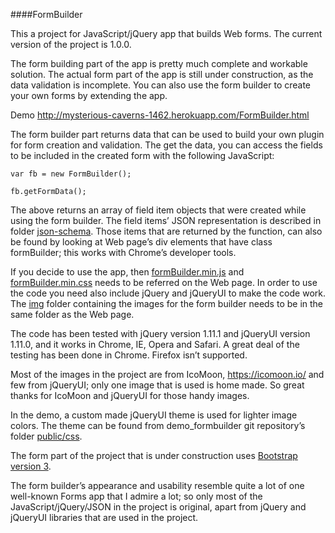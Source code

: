 ####FormBuilder

This a project for JavaScript/jQuery app that builds Web forms. The current version of the project is 1.0.0.  

The form building part of the app is pretty much complete and workable solution. The actual form part of the app is still under construction, as the data validation is incomplete.  You can also use the form builder to create your own forms by extending the app. 

Demo http://mysterious-caverns-1462.herokuapp.com/FormBuilder.html

The form builder part returns data that can be used to build your own plugin for form creation and validation. The get the data, you can access the fields to be included in the created form with the following JavaScript:
  ```
  var fb = new FormBuilder(); 
  
  fb.getFormData();
  ```

The above returns an array of field item objects that were created while using the form builder. The field items’ JSON representation is described in folder <a href="https://github.com/jyrkim/formbuilder/tree/master/json-schema">json-schema</a>. Those items that are returned by the function, can also be found by looking at Web page’s div elements that have class formBuilder; this works with Chrome’s developer tools. 

If you decide to use the app, then <a href="https://github.com/jyrkim/formbuilder/tree/master/dist">formBuilder.min.js</a> and <a href="https://github.com/jyrkim/formbuilder/tree/master/dist">formBuilder.min.css</a> needs to be referred on the Web page. In order to use the code you need also include jQuery and jQueryUI to make the code work. The <a href="https://github.com/jyrkim/formbuilder/tree/master/dist">img</a> folder containing the images for the form builder needs to be in the same folder as the Web page. 

The code has been tested with jQuery version 1.11.1 and jQueryUI version 1.11.0, and it works in Chrome, IE, Opera and Safari. A great deal of the testing has been done in Chrome. Firefox isn’t supported.
 
Most of the images in the project are from IcoMoon, https://icomoon.io/ and few from jQueryUI; only one image that is used is home made. So great thanks for IcoMoon and jQueryUI for those handy images. 

In the demo, a custom made jQueryUI theme is used for lighter image colors. The theme can be found from demo_formbuilder git repository’s folder <a href="https://github.com/jyrkim/demo_formbuilder/tree/master/public/css">public/css</a>.

The form part of the project that is under construction uses <a href="http://getbootstrap.com/">Bootstrap version 3</a>.

The form builder’s appearance and usability resemble quite a lot of one well-known Forms app that I admire a lot; so only most of the JavaScript/jQuery/JSON in the project is original, apart from jQuery and jQueryUI libraries that are used in the project. 


